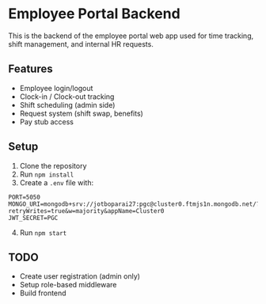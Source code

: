 # Employee Portal Backend

This is the backend of the employee portal web app used for time tracking, shift management, and internal HR requests.

## Features
- Employee login/logout
- Clock-in / Clock-out tracking
- Shift scheduling (admin side)
- Request system (shift swap, benefits)
- Pay stub access

## Setup
1. Clone the repository
2. Run `npm install`
3. Create a `.env` file with:
```
PORT=5050
MONGO_URI=mongodb+srv://jotboparai27:pgc@cluster0.ftmjs1n.mongodb.net/?retryWrites=true&w=majority&appName=Cluster0
JWT_SECRET=PGC
```
4. Run `npm start`

## TODO
- Create user registration (admin only)
- Setup role-based middleware
- Build frontend
